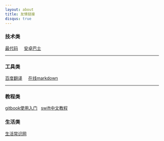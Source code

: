 ```yaml
---
layout: about
title: 友情链接
disqus: true
---
```



### 技术类

[最代码](http://www.zuidaima.com) &nbsp; &nbsp;  [安卓巴士](http://www.apkbus.com/)&nbsp; &nbsp; 

---

### 工具类

[百度翻译](http://fanyi.baidu.com) &nbsp; &nbsp; [在线markdown](http://markable.in/editor/) &nbsp; &nbsp; 

---

### 教程类

[gitbook使用入门](http://gitbook-zh.wanqingwong.com)&nbsp; &nbsp;[swift中文教程](http://numbbbbb.github.io/the-swift-programming-language-in-chinese/)&nbsp; &nbsp;

### 生活类

[生活常识网](http://www.woygo.com)&nbsp; &nbsp; 

    

